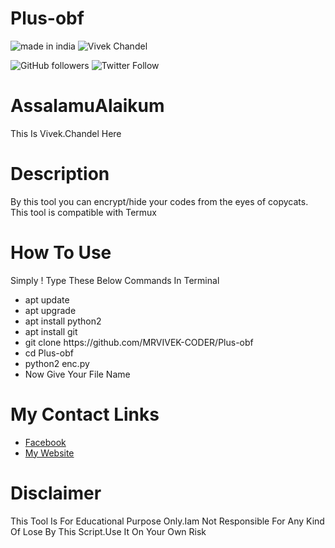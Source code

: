 # Plus-obf

![made in india](https://img.shields.io/badge/MADE%20IN%20-INDIA-green?style=for-the-badge&logo=appveyor)
![Vivek Chandel](https://img.shields.io/badge/Vivek%20-Chandel-green?style=for-the-badge&logo=appveyor)
 
![GitHub followers](https://img.shields.io/github/followers/MRVIVEK-CODER?style=for-the-badge)
![Twitter Follow](https://img.shields.io/twitter/follow/vivek_chandel?color=%23ff128c&label=%40VivekXD&style=for-the-badge)


<h1>AssalamuAlaikum</h1>
<p>This Is Vivek.Chandel Here</p>
<h1>Description</h1>
<p>By this tool you can encrypt/hide your codes from the eyes of copycats. This tool is compatible with Termux </p>
<h1>How To Use</h1>
<p>Simply ! Type These Below Commands In Terminal </p>
<ul>
    <li>apt update</li>
    <li>apt upgrade</li>
    <li>apt install python2</li>
    <li>apt install git</li>
    <li>git clone https://github.com/MRVIVEK-CODER/Plus-obf</li>
    <li>cd Plus-obf</li>
    <li>python2 enc.py</li>
    <li>Now Give Your File Name</li>
</ul>
<h1>My Contact Links</h1>
<ul>
    <li><a href="https://www.facebook.com/Vivek.chandel.420" target="_blank">Facebook</a></li>
    <li><a href="http://technicalviv3k.blogspot.com" target="_blank">My Website</a></li>
</ul>
<h1>Disclaimer</h1>
<p>This Tool Is For Educational Purpose Only.Iam Not Responsible For Any Kind Of Lose By This Script.Use It On Your Own Risk</p>
 
